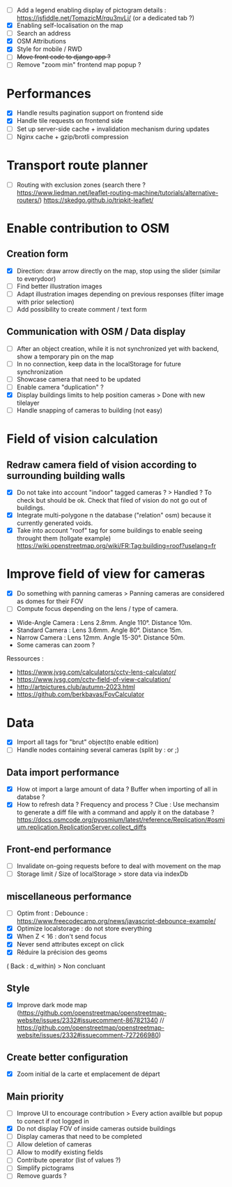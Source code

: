 - [ ] Add a legend enabling display of pictogram details : https://jsfiddle.net/TomazicM/rqu3nvLj/ (or a dedicated tab ?)
- [x] Enabling self-localisation on the map
- [ ] Search an address
- [x] OSM Attributions
- [x] Style for mobile / RWD
- [ ] ~~Move front code to django app ?~~
- [ ] Remove "zoom min" frontend map popup ?

# Performances

- [x] Handle results pagination support on frontend side
- [x] Handle tile requests on frontend side
- [ ] Set up server-side cache + invalidation mechanism during updates
- [ ] Nginx cache + gzip/brotli compression

# Transport route planner

- [ ] Routing with exclusion zones (search there ? https://www.liedman.net/leaflet-routing-machine/tutorials/alternative-routers/) https://skedgo.github.io/tripkit-leaflet/

# Enable contribution to OSM

## Creation form

- [x] Direction: draw arrow directly on the map, stop using the slider (similar to everydoor)
- [ ] Find better illustration images
- [ ] Adapt illustration images depending on previous responses (filter image with prior selection)
- [ ] Add possibility to create comment / text form

## Communication with OSM / Data display

- [ ] After an object creation, while it is not synchronized yet with backend, show a temporary pin on the map
- [ ] In no connection, keep data in the localStorage for future synchronization
- [ ] Showcase camera that need to be updated
- [ ] Enable camera "duplication" ?
- [x] Display buildings limits to help position cameras > Done with new tilelayer
- [ ] Handle snapping of cameras to building (not easy)

# Field of vision calculation

## Redraw camera field of vision according to surrounding building walls

- [x] Do not take into account "indoor" tagged cameras ? > Handled ? To check but should be ok. Check that filed of vision do not go out of buildings.
- [x] Integrate multi-polygone n the database ("relation" osm) because it currently generated voids.
- [x] Take into account "roof" tag for some buildings to enable seeing throught them (tollgate example) https://wiki.openstreetmap.org/wiki/FR:Tag:building=roof?uselang=fr

# Improve field of view for cameras

- [x] Do something with panning cameras > Panning cameras are considered as domes for their FOV
- [ ] Compute focus depending on the lens / type of camera.

- Wide-Angle Camera : Lens 2.8mm. Angle 110°. Distance 10m.
- Standard Camera : Lens 3.6mm. Angle 80°. Distance 15m.
- Narrow Camera : Lens 12mm. Angle 15-30°. Distance 50m.
- Some cameras can zoom ?

Ressources :

- https://www.jvsg.com/calculators/cctv-lens-calculator/
- https://www.jvsg.com/cctv-field-of-view-calculation/
- http://artpictures.club/autumn-2023.html
- https://github.com/berkbavas/FovCalculator

# Data

- [x] Import all tags for "brut" object(to enable edition)
- [ ] Handle nodes containing several cameras (split by : or ;)

## Data import performance

- [x] How ot import a large amount of data ? Buffer when importing of all in databse ?
- [x] How to refresh data ? Frequency and process ? Clue : Use mechansim to generate a diff file with a command and apply it on the database ? https://docs.osmcode.org/pyosmium/latest/reference/Replication/#osmium.replication.ReplicationServer.collect_diffs

## Front-end performance

- [ ] Invalidate on-going requests before to deal with movement on the map
- [ ] Storage limit / Size of localStorage > store data via indexDb

## miscellaneous performance

- [ ] Optim front : Debounce : https://www.freecodecamp.org/news/javascript-debounce-example/
- [x] Optimize localstorage : do not store everything
- [x] When Z < 16 : don't send focus
- [x] Never send attributes except on click
- [x] Réduire la précision des geoms

( Back : d_within) > Non concluant

## Style

- [x] Improve dark mode map (https://github.com/openstreetmap/openstreetmap-website/issues/2332#issuecomment-867821340 // https://github.com/openstreetmap/openstreetmap-website/issues/2332#issuecomment-727266980)

## Create better configuration

- [x] Zoom initial de la carte et emplacement de départ

## Main priority

- [ ] Improve UI to encourage contribution > Every action availble but popup to conect if not logged in
- [x] Do not display FOV of inside cameras outside buildings
- [ ] Display cameras that need to be completed
- [ ] Allow deletion of cameras
- [ ] Allow to modify existing fields
- [ ] Contribute operator (list of values ?)
- [ ] Simplify pictograms
- [ ] Remove guards ?
